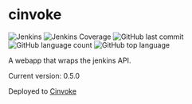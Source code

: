 # cinvoke 
![Jenkins](https://img.shields.io/jenkins/build/http/trevorism-build.eastus.cloudapp.azure.com/cinvoke)
![Jenkins Coverage](https://img.shields.io/jenkins/coverage/jacoco/http/trevorism-build.eastus.cloudapp.azure.com/cinvoke)
![GitHub last commit](https://img.shields.io/github/last-commit/trevorism/cinvoke)
![GitHub language count](https://img.shields.io/github/languages/count/trevorism/cinvoke)
![GitHub top language](https://img.shields.io/github/languages/top/trevorism/cinvoke)

A webapp that wraps the jenkins API.

Current version: 0.5.0

Deployed to [Cinvoke](http://cinvoke.datastore.trevorism.com)

